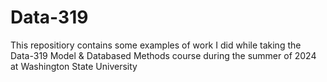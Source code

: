 # Data-319
This repositiory contains some examples of work I did while taking the Data-319 Model & Databased Methods course during the summer of 2024 at Washington State University
